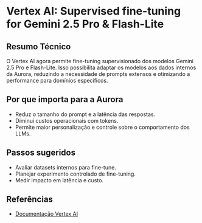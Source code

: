 # Vertex AI: Supervised fine-tuning for Gemini 2.5 Pro & Flash-Lite

## Resumo Técnico

O Vertex AI agora permite fine-tuning supervisionado dos modelos Gemini 2.5 Pro e Flash-Lite. Isso possibilita adaptar os modelos aos dados internos da Aurora, reduzindo a necessidade de prompts extensos e otimizando a performance para domínios específicos.

## Por que importa para a Aurora

- Reduz o tamanho do prompt e a latência das respostas.
- Diminui custos operacionais com tokens.
- Permite maior personalização e controle sobre o comportamento dos LLMs.

## Passos sugeridos

- Avaliar datasets internos para fine-tune.
- Planejar experimento controlado de fine-tuning.
- Medir impacto em latência e custo.

## Referências

- [Documentação Vertex AI](https://cloud.google.com/vertex-ai/docs/generative-ai/model-tuning)

